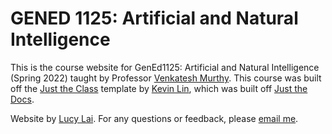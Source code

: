 # GENED 1125: Artificial and Natural Intelligence

This is the course website for GenEd1125: Artificial and Natural Intelligence (Spring 2022) taught by Professor [Venkatesh Murthy](https://www.mcb.harvard.edu/directory/venkatesh-murthy/). This course was built off the [Just the Class](https://github.com/kevinlin1/just-the-class) template by [Kevin Lin](https://kevinl.info/about/), which was built off [Just the Docs](https://pmarsceill.github.io/just-the-docs/).

Website by [Lucy Lai](https://lucy-lai.com). For any questions or feedback, please [email me](https://mail.google.com/mail/?view=cm&source=mailto&to=lucylai@g.harvard.edu).
